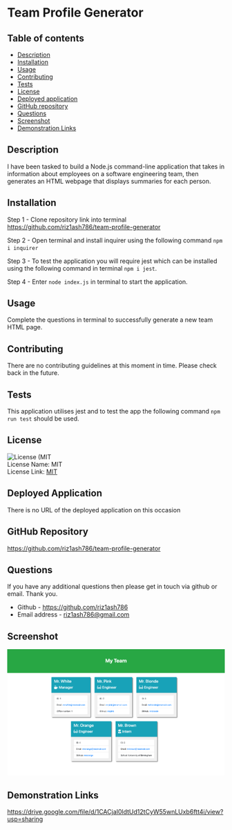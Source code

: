 # Team Profile Generator

## Table of contents

- [Description](#description)
- [Installation](#installation)
- [Usage](#usage)
- [Contributing](#contributing)
- [Tests](#tests)
- [License](#license)
- [Deployed application](#deployed-application)
- [GitHub repository](#github-repository)
- [Questions](#questions)
- [Screenshot](#screenshot)
- [Demonstration Links](#demonstration-links)

## Description

I have been tasked to build a Node.js command-line application that takes in information about employees on a software engineering team, then generates an HTML webpage that displays summaries for each person.

## Installation

Step 1 -
Clone repository link into terminal
https://github.com/riz1ash786/team-profile-generator

Step 2 -
Open terminal and install inquirer using the following command `npm i inquirer`

Step 3 -
To test the application you will require jest which can be installed using the following command in terminal `npm i jest`.

Step 4 -
Enter `node index.js` in terminal to start the application.

## Usage

Complete the questions in terminal to successfully generate a new team HTML page.

## Contributing

There are no contributing guidelines at this moment in time. Please check back in the future.

## Tests

This application utilises jest and to test the app the following command `npm run test` should be used.

## License

![License (MIT](https://img.shields.io/badge/License-MIT_1.0-brightgreen.svg) <br />
License Name: MIT <br />
License Link: [MIT](https://opensource.org/licenses/MIT)

## Deployed Application

There is no URL of the deployed application on this occasion

## GitHub Repository

https://github.com/riz1ash786/team-profile-generator

## Questions

If you have any additional questions then please get in touch via github or email. Thank you.

- Github - https://github.com/riz1ash786
- Email address - riz1ash786@gmail.com

## Screenshot

![team generator homepage](./assets/images/team-generator-homepage.png)

## Demonstration Links

https://drive.google.com/file/d/1CACjaI0ldtUd12tCyW55wnLUxb6ftt4i/view?usp=sharing
